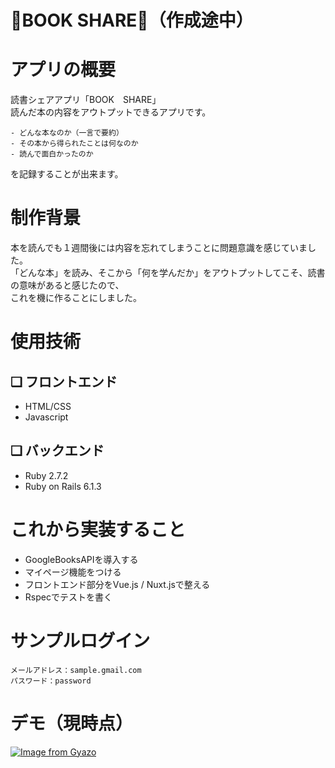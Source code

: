 # 📖BOOK SHARE📖（作成途中）

# アプリの概要
読書シェアアプリ「BOOK　SHARE」
<br>
 読んだ本の内容をアウトプットできるアプリです。
<br>

```
- どんな本なのか（一言で要約）
- その本から得られたことは何なのか
- 読んで面白かったのか
```
を記録することが出来ます。

# 制作背景
本を読んでも１週間後には内容を忘れてしまうことに問題意識を感じていました。
<br>
「どんな本」を読み、そこから「何を学んだか」をアウトプットしてこそ、読書の意味があると感じたので、
<br>
これを機に作ることにしました。



# 使用技術
## ❏ フロントエンド
- HTML/CSS
- Javascript
## ❏ バックエンド
- Ruby 2.7.2
- Ruby on Rails 6.1.3

# これから実装すること
- GoogleBooksAPIを導入する
- マイページ機能をつける
- フロントエンド部分をVue.js / Nuxt.jsで整える
- Rspecでテストを書く

# サンプルログイン
```
メールアドレス：sample.gmail.com
パスワード：password
```

# デモ（現時点）
[![Image from Gyazo](https://i.gyazo.com/011e3328e20a830ddab730b895e2de37.gif)](https://gyazo.com/011e3328e20a830ddab730b895e2de37)


